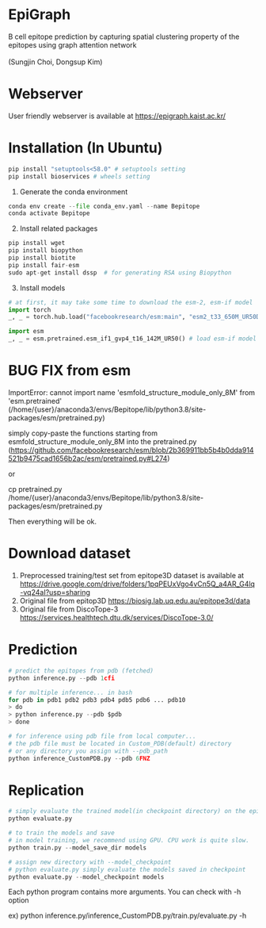 # EpiGraph
B cell epitope prediction by capturing spatial clustering property of the epitopes using graph attention network  <br/> 
<br/> (Sungjin Choi, Dongsup Kim)

# Webserver
User friendly webserver is available at https://epigraph.kaist.ac.kr/

# Installation (In Ubuntu)

```python
pip install "setuptools<58.0" # setuptools setting   
pip install bioservices # wheels setting
```

1. Generate the conda environment
```python
conda env create --file conda_env.yaml --name Bepitope
conda activate Bepitope 
```
 
2. Install related packages  
```python
pip install wget
pip install biopython
pip install biotite
pip install fair-esm  
sudo apt-get install dssp  # for generating RSA using Biopython
```

3. Install models
```python
# at first, it may take some time to download the esm-2, esm-if model  
import torch
_, _ = torch.hub.load("facebookresearch/esm:main", "esm2_t33_650M_UR50D") # load esm-2 model

import esm
_, _ = esm.pretrained.esm_if1_gvp4_t16_142M_UR50() # load esm-if model
```


# BUG FIX from esm

ImportError: cannot import name 'esmfold_structure_module_only_8M' from 'esm.pretrained' (/home/{user}/anaconda3/envs/Bepitope/lib/python3.8/site-packages/esm/pretrained.py) 

simply copy-paste the functions starting from esmfold_structure_module_only_8M into the pretrained.py
(https://github.com/facebookresearch/esm/blob/2b369911bb5b4b0dda914521b9475cad1656b2ac/esm/pretrained.py#L274)

or

cp pretrained.py /home/{user}/anaconda3/envs/Bepitope/lib/python3.8/site-packages/esm/pretrained.py

Then everything will be ok.

# Download dataset
1. Preprocessed training/test set from epitope3D dataset is available at https://drive.google.com/drive/folders/1pqPEUxVgo4vCn5Q_a4AR_G4lq-vq24aI?usp=sharing
2. Original file from epitop3D https://biosig.lab.uq.edu.au/epitope3d/data
3. Original file from DiscoTope-3 https://services.healthtech.dtu.dk/services/DiscoTope-3.0/
 

# Prediction


```python
# predict the epitopes from pdb (fetched)
python inference.py --pdb 1cfi
```



```python
# for multiple inference... in bash
for pdb in pdb1 pdb2 pdb3 pdb4 pdb5 pdb6 ... pdb10
> do
> python inference.py --pdb $pdb
> done
```


```python
# for inference using pdb file from local computer...
# the pdb file must be located in Custom_PDB(default) directory 
# or any directory you assign with --pdb_path
python inference_CustomPDB.py --pdb 6FNZ
```

# Replication

```python
# simply evaluate the trained model(in checkpoint directory) on the epitope3d test set (45 PDB)
python evaluate.py
```

```python
# to train the models and save
# in model training, we recommend using GPU. CPU work is quite slow.
python train.py --model_save_dir models
```


```python
# assign new directory with --model_checkpoint
# python evaluate.py simply evaluate the models saved in checkpoint
python evaluate.py --model_checkpoint models
```

Each python program contains more arguments.
You can check with -h option

ex) python inference.py/inference_CustomPDB.py/train.py/evaluate.py -h
